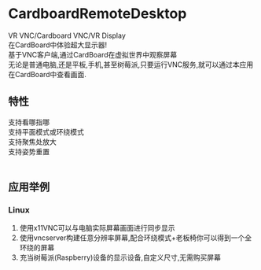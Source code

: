 # CardboardRemoteDesktop
  VR VNC/Cardboard VNC/VR Display<br>
  在CardBoard中体验超大显示器!<br>
  基于VNC客户端,通过CardBoard在虚拟世界中观察屏幕<br>
  无论是普通电脑,还是平板,手机,甚至树莓派,只要运行VNC服务,就可以通过本应用在CardBoard中查看画面.<br>
    
## 特性
  支持看哪指哪<br>
  支持平面模式或环绕模式<br>
  支持聚焦处放大<br>
  支持姿势重置<br>
  <br>
## 应用举例
### Linux
  1) 使用x11VNC可以与电脑实际屏幕画面进行同步显示<br>
  2) 使用vncserver构建任意分辨率屏幕,配合环绕模式+老板椅你可以得到一个全环绕的屏幕<br>
  3) 充当树莓派(Raspberry)设备的显示设备,自定义尺寸,无需购买屏幕
